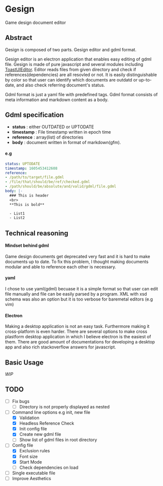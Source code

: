 # Gesign
Game design document editor

## Abstract
Gesign is composed of two parts. Gesign editor and gdml format.

Gesign editor is an electron application that enables easy editing of gdml file. Gesign is made of pure javascript and several modules including [ToastUIEditor](https://github.com/nhn/tui.editor). Editor reads files from given directory and check if references(dependencies) are all resovled or not. It is easily distinguishable by color so that user can identify which documents are outdatd or up-to-date, and also check referring document's status. 

Gdml format is just a yaml file with predefined tags. Gdml format consists of meta information and markdown content as a body.

## Gdml specification
- **status** : either OUTDATED or UPTODATE
- **timestamp** : File timestamp written in epoch time
- **reference** : array(list) of directories
- **body** : document written in format of markdown(gfm).

#### e.g
```yaml
status: UPTODATE
timestamp: 1605453412608 
reference: 
- /path/to/target/file.gdml
- /file/that/should/be/ref/checked.gdml
- /path/should/be/absolute/and/valid/gdml/file.gdml
body: |-
  ### This is header
  <br>
  **This is bold**

  - List1
  - List2
```

## Technical reasoning

#### Mindset behind gdml
Game design documents get deprecated very fast and it is hard to make documents up to date. To fix this problem, I thought making documents modular and able to reference each other is necessary.

#### yaml
I chose to use yaml(gdml) becuase it is a simple format so that user can edit file manually and file can be easily parsed by a program. XML with xsd schema was also an option but it is too verbose for baremetal editors (e.g vim)

#### Electron
Making a desktop application is not an easy task. Furthermore making it cross-platform is even harder. There are several options to make cross plastform desktop application in which I believe electron is the easiest of them. There are good amount of documentations for developing a desktop app and also rich stackoverflow answers for javascript.

## Basic Usage
*WIP*

## TODO 

- [ ] Fix bugs
	- [ ] Directory is not properly displayed as nested
- [ ] Command line options e.g init, new file
	- [x] Validation
	- [x] Headless Reference Check
	- [x] Init config file
	- [x] Create new gdml file
	- [ ] Show list of gdml files in root directory
- [ ] Config file 
	- [x] Exclusion rules
	- [x] Font size
	- [x] Start Mode
	- [ ] Check dependencies on load
- [ ] Single executable file
- [ ] Improve Aesthetics

